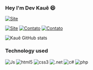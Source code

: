 ### Hey I'm Dev Kauê 😄

[![Site](https://img.shields.io/website?label=Site:Lov2pets.com&style=for-the-badge&url=https://kauemattos.github.io/LOV2PETS/)](https://kauemattos.github.io/LOV2PETS/)

[![Site](https://img.shields.io/badge/LinkedIn-0077B5?style=for-the-badge&logo=linkedin&logoColor=white)](https://www.linkedin.com/in/kau%C3%AA-mattos-guedes-4b3767265/)
[![Contato](https://img.shields.io/badge/Gmail-D14836?style=for-the-badge&logo=gmail&logoColor=white)](malito:kauemattosguedes@gmail.com)
[![Contato](https://img.shields.io/badge/WhatsApp-25D366?style=for-the-badge&logo=whatsapp&logoColor=white)](https://wa.me/5511953348861?text=FalaDev!)

![Kauê GitHub stats](https://github-readme-stats.vercel.app/api?username=KaueMattos&show_icons=true&theme=dark)

### Technology used
<div style=" display: inline_block">
<img align="center" alt="Js" src="https://img.shields.io/badge/JavaScript-F7DF1E?style=for-the-badge&logo=javascript&logoColor=black"></img>
<img align="center" alt="html5" src="https://img.shields.io/badge/HTML5-E34F26?style=for-the-badge&logo=html5&logoColor=white"></img>
<img align="center" alt="css3" src="https://img.shields.io/badge/CSS3-1572B6?style=for-the-badge&logo=css3&logoColor=white"></img>
<img align="center" alt=".net" src="https://img.shields.io/badge/.NET-5C2D91?style=for-the-badge&logo=.net&logoColor=white"></img>
<img align="center" alt="c#" src="https://img.shields.io/badge/C%23-239120?style=for-the-badge&logo=c-sharp&logoColor=white"></img>
<img align="center" alt="php" src="https://img.shields.io/badge/PHP-777BB4?style=for-the-badge&logo=php&logoColor=white"></img>
</div>

